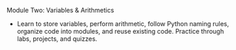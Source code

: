 Module Two: Variables & Arithmetics
- Learn to store variables, perform arithmetic, follow Python naming rules, organize code into modules, and reuse existing code. Practice through labs, projects, and quizzes.